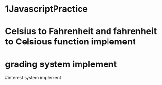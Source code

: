 # 1JavascriptPractice
# Celsius to Fahrenheit and fahrenheit to Celsious function implement 
# grading system implement
#interest system implement
